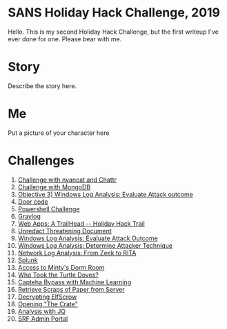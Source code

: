 # SANS Holiday Hack Challenge, 2019

Hello. This is my second Holiday Hack Challenge, but the first writeup I've
ever done for one. Please bear with me.

# Story
Describe the story here.

# Me
Put a picture of your character here

# Challenges

1. [Challenge with nyancat and Chattr](nyancat.md)
2. [Challenge with MongoDB](mongodb.md)
3. [Objective 3) Windows Log Analysis: Evaluate Attack outcome](obj3.md)
4. [Door code](doorcode.md)
5. [Powershell Challenge](powershell.md)
6. [Graylog](graylog.md)
7. [Web Apps: A TrailHead -- Holiday Hack Trail](trailhead.md)
8. [Unredact Threatening Document](unredact.md)
9. [Windows Log Analysis: Evaluate Attack Outcome](wlaeval.md)
10. [Windows Log Analysis: Determine Attacker Technique](wladetermine.md)
11. [Network Log Analysis: From Zeek to RITA](zeekrita.md)
12. [Splunk](splunk.md)
13. [Access to Minty's Dorm Room](dormroom.md)
14. [Who Took the Turtle Doves?](turtle.md)
15. [Capteha Bypass with Machine Learning](capteha.md)
16. [Retrieve Scraps of Paper from Server](scraps.md)
17. [Decrypting ElfScrow](elfscrow.md)
18. [Opening "The Crate"](thecrate.md)
19. [Analysis with JQ](jq.md)
20. [SRF Admin Portal](srf.md)
